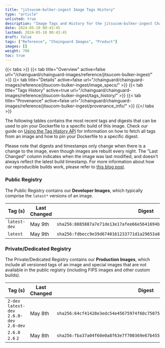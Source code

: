 ```yaml
---
title: "jitsucom-bulker-ingest Image Tags History"
type: "article"
unlisted: true
description: "Image Tags and History for the jitsucom-bulker-ingest Chainguard Image"
date: 2024-05-10 00:43:45
lastmod: 2024-05-10 00:43:45
draft: false
tags: ["Reference", "Chainguard Images", "Product"]
images: []
weight: 700
toc: true
---
```


{{< tabs >}}
{{< tab title="Overview" active=false url="/chainguard/chainguard-images/reference/jitsucom-bulker-ingest/" >}}
{{< tab title="Details" active=false url="/chainguard/chainguard-images/reference/jitsucom-bulker-ingest/image_specs/" >}}
{{< tab title="Tags History" active=true url="/chainguard/chainguard-images/reference/jitsucom-bulker-ingest/tags_history/" >}}
{{< tab title="Provenance" active=false url="/chainguard/chainguard-images/reference/jitsucom-bulker-ingest/provenance_info/" >}}
{{</ tabs >}}

The following tables contains the most recent tags and digests that can be used to pin your Dockerfile to a specific build of this image. Check our guide on [Using the Tag History API](/chainguard/chainguard-images/using-the-tag-history-api/) for information on how to fetch all tags from an image and how to pin your Dockerfile to a specific digest.

Please note that digests and timestamps only change when there is a change to the image, even though images are rebuilt every night. The "Last Changed" column indicates when the image was last modified, and doesn't always reflect the latest build timestamp. For more information about how our reproducible builds work, please refer to [this blog post](https://www.chainguard.dev/unchained/reproducing-chainguards-reproducible-image-builds).

### Public Registry
The Public Registry contains our **Developer Images**, which typically comprise the `latest*` versions of an image.

| Tag (s)       | Last Changed | Digest                                                                    |
|---------------|--------------|---------------------------------------------------------------------------|
|  `latest-dev` | May 9th      | `sha256:8885887a7e71de13e17afee66e5641694bea7d26e7763690742b89312ae6e19b` |
|  `latest`     | May 9th      | `sha256:fdbecc9e39d6740161233771d1a29653a87fca0798120aa429f22f213cc19f64` |


### Private/Dedicated Registry
The Private/Dedicated Registry contains our **Production Images**, which include all versioned tags of an image and special images that are not available in the public registry (including FIPS images and other custom builds).

| Tag (s)                                     | Last Changed | Digest                                                                    |
|---------------------------------------------|--------------|---------------------------------------------------------------------------|
|  `2-dev` `latest-dev` `2.6.0-dev` `2.6-dev` | May 8th      | `sha256:64cf41428e3edc54e45675974f60c750753a48e7c4b155969a8c3320d99849be` |
|  `2.6.0` `2.6` `2`                          | May 8th      | `sha256:fba37a04f60e0a8f63e7f700369e67b455a0b9b41d66435a9c312112f42423f5` |

